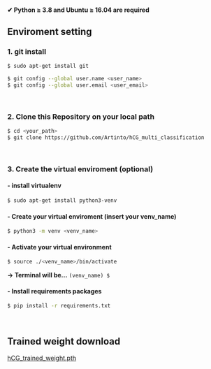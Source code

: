 #### ✔ Python $\geq$ 3.8 and Ubuntu $\geq$ 16.04 are required
## Enviroment setting
### 1. git install
```bash
$ sudo apt-get install git

$ git config --global user.name <user_name>
$ git config --global user.email <user_email>
```

<br>

### 2. Clone this Repository on your local path
```bash
$ cd <your_path>
$ git clone https://github.com/Artinto/hCG_multi_classification
```

<br>

### 3. Create the virtual enviroment (optional)
        
#### - install virtualenv
```bash
$ sudo apt-get install python3-venv
```

#### - Create your virtual enviroment (insert your venv_name)
```bash
$ python3 -m venv <venv_name>
```

#### - Activate your virtual environment
```bash
$ source ./<venv_name>/bin/activate
```
**&rarr; Terminal will be...**   ```(venv_name) $ ```
  
#### -  Install requirements packages
```bash
$ pip install -r requirements.txt
```

<br>

## Trained weight download
[hCG_trained_weight.pth](https://drive.usercontent.google.com/download?id=1Jk1ZFT1SDOMiPltEPOzbwm8vD2jB_rQj&export=download&authuser=0)
